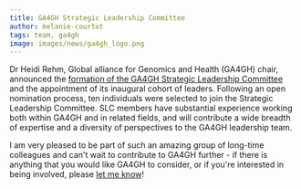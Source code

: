 ```yaml
---
title: GA4GH Strategic Leadership Committee
author: melanie-courtot
tags: team, ga4gh
image: images/news/ga4gh_logo.png
---
```



Dr Heidi Rehm, Global alliance for Genomics and Health (GA4GH) chair, announced the [formation of the GA4GH Strategic Leadership Committee](https://www.ga4gh.org/news_item/a-letter-from-the-chair-introducing-the-members-of-the-inaugural-ga4gh-strategic-leadership-committee/) and the appointment of its inaugural cohort of leaders. Following an open nomination process, ten individuals were selected to join the Strategic Leadership Committee. SLC members have substantial experience working both within GA4GH and in related fields, and will contribute a wide breadth of expertise and a diversity of perspectives to the GA4GH leadership team. 

I am very pleased to be part of such an amazing group of long-time colleagues and can't wait to contribute to GA4GH further - if there is anything that you would like GA4GH to consider, or if you're interested in being involved, please [let me know](contact)!
